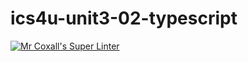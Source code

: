 # ics4u-unit3-02-typescript

[![Mr Coxall's Super Linter](https://github.com/dbcalitis/ics4u-unit3-02-typescript/workflows/Mr%20Coxall's%20Super%20Linter/badge.svg)](https://github.com/dbcalitis/ics4u-unit3-02-typescript/actions/)
